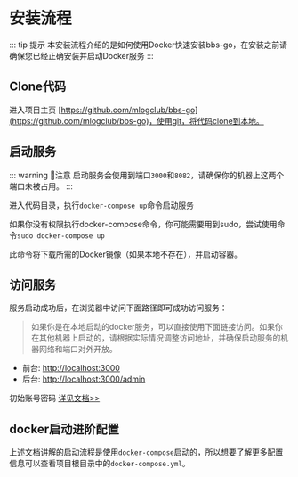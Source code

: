 # 安装流程

::: tip 提示
本安装流程介绍的是如何使用Docker快速安装bbs-go，在安装之前请确保您已经正确安装并启动Docker服务
:::

## Clone代码

进入项目主页 [https://github.com/mlogclub/bbs-go](https://github.com/mlogclub/bbs-go)，使用git，将代码clone到本地。

## 启动服务

::: warning 📢注意
启动服务会使用到端口`3000`和`8082`，请确保你的机器上这两个端口未被占用。
:::

进入代码目录，执行`docker-compose up`命令启动服务

如果你没有权限执行docker-compose命令，你可能需要用到sudo，尝试使用命令`sudo docker-compose up`

此命令将下载所需的Docker镜像（如果本地不存在），并启动容器。

## 访问服务

服务启动成功后，在浏览器中访问下面路径即可成功访问服务：

> 如果你是在本地启动的docker服务，可以直接使用下面链接访问。如果你在其他机器上启动的，请根据实际情况调整访问地址，并确保启动服务的机器网络和端口对外开放。

- 前台: [http://localhost:3000](http://localhost:3000)
- 后台: [http://localhost:3000/admin](http://localhost:3000/admin)

初始账号密码 [详见文档>>](https://bbs-go.com/docs/qa.html#%E5%88%9D%E5%A7%8B%E5%8C%96%E8%B4%A6%E5%8F%B7%E5%AF%86%E7%A0%81)

## docker启动进阶配置

上述文档讲解的启动流程是使用`docker-compose`启动的，所以想要了解更多配置信息可以查看项目根目录中的`docker-compose.yml`。
